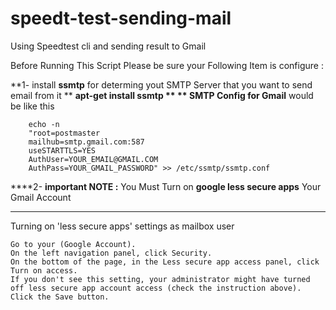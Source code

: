 # speedt-test-sending-mail
Using Speedtest cli and sending result  to Gmail 

Before Running This Script Please be sure your Following Item is configure :

**1- install **ssmtp** for determing  yout SMTP Server that you want to send email from it 
**
		**apt-get install ssmtp
**
**
SMTP Config for Gmail** would be like this 

		echo -n 
		"root=postmaster
		mailhub=smtp.gmail.com:587
		useSTARTTLS=YES
		AuthUser=YOUR_EMAIL@GMAIL.COM
		AuthPass=YOUR_GMAIL_PASSWORD" >> /etc/ssmtp/ssmtp.conf

****2- **important NOTE :**  You Must Turn on **google less secure apps** Your Gmail Account
****
Turning on 'less secure apps' settings as mailbox user

    Go to your (Google Account).
    On the left navigation panel, click Security.
    On the bottom of the page, in the Less secure app access panel, click Turn on access.
    If you don't see this setting, your administrator might have turned off less secure app account access (check the instruction above).
    Click the Save button.

